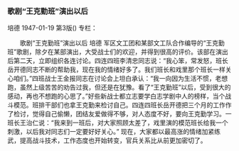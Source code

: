 ### 歌剧“王克勤班”演出以后
培德
1947-01-19
第3版()
专栏：

　　歌剧“王克勤班”演出以后
    培德
    军区文工团和某部文工队合作编导的“王克勤班”歌剧，除夕在某部演出，大受战士们的欢迎，并得到很高的评价。该部在演出后第二天，立即组织各连讨论。四连四班李清忠同志说：“我心笨，常发怒，班长岳开德同志不断的帮助我，现在我的情绪好多了。我们班长和戏里那个班长一样关心咱们。”四班战士王金报同志在讨论会上坦白承认：“我一向因为生活不惯，老想跑，虽然上级苦苦的劝告过我，但还是在犹豫。看了“王克勤班”以后，受到很大的感动，再也不想跑的心思了。”好些新战士都立志要学白志学剧中人的榜样，当个战斗模范。班排干部们也拿王克勤来检讨自己。四连四班长岳开德把三个月的工作作了检讨，觉得自己偷懒，团结友爱做得不够，对人态度不好，要向王克勤学习。一班长王治仁说：“我来到一班后，对大家照顾太差了，戏里演的模范班长给我一个刺激，以后我对同志们一定要好好关心。”
    现在，大家都以最高涨的情绪加紧练武，提高战斗技术，工作态度也开始转变，官兵关系比从前更加密切了。
